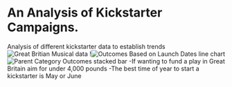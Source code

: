 # An Analysis of Kickstarter Campaigns.
Analysis of different kickstarter data to establish trends
![Great Britian Musical data](https://user-images.githubusercontent.com/102084269/160427306-ab141e58-53b5-4e7d-bd8b-97cbccca1408.png)
!![Outcomes Based on Launch Dates line chart](https://user-images.githubusercontent.com/102084269/160427455-508878ce-77ef-4125-aaae-8bf04ac479ae.png)
![Parent Category Outcomes stacked bar](https://user-images.githubusercontent.com/102084269/160426603-df02877b-12ae-409b-ba2c-436ae4488440.png)
-If wanting to fund a play in Great Britain aim for under 4,000 pounds
-The best time of year to start a kickstarter is May or June 
